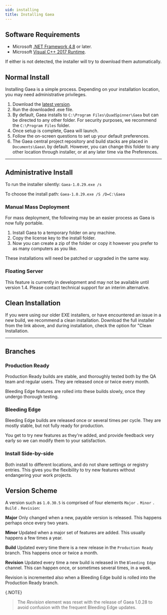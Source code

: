 ```yaml
---
uid: installing
title: Installing Gaea
---
```


## Software Requirements
- Microsoft [.NET Framework 4.8](https://dotnet.microsoft.com/download/thank-you/net48) or later.
- Microsoft [Visual C++ 2017 Runtime](https://aka.ms/vs/15/release/vc_redist.x64.exe).

If either is not detected, the installer will try to download them automatically.

## Normal Install
Installing Gaea is a simple process. Depending on your installation location, you may need administrative privileges.

1. Download the [latest version](https://quadspinner.com/gaea/download).
2. Run the downloaded .exe file.
3. By default, Gaea installs to `C:\Program Files\QuadSpinner\Gaea` but can be directed to any other folder. For security purposes, we recommend the `C:\Program Files` folder.
4. Once setup is complete, Gaea will launch.
5. Follow the on-screen questions to set up your default preferences.
6. The Gaea central project repository and build stacks are placed in `Documents\Gaea\` by default. However, you can change this folder to any other location through installer, or at any later time via the Preferences.

---

## Administrative Install

To run the installer silently:
`Gaea-1.0.29.exe /s`

To choose the install path:
`Gaea-1.0.29.exe /S /D=C:\Gaea`

### Manual Mass Deployment

For mass deployment, the following may be an easier process as Gaea is now fully portable.

1. Install Gaea to a temporary folder on any machine.
2. Copy the license key to the install folder.
3. Now you can create a zip of the folder or copy it however you prefer to as many computers as you like.

These installations will need be patched or upgraded in the same way.

### Floating Server

This feature is currently in development and may not be available until version 1.4. Please contact technical support for an interim alternative.

## Clean Installation

If you were using our older EXE installers, or have encountered an issue in a new build, we recommend a clean installation. Download the full installer from the link above, and during installation, check the option for "Clean Installation.

---

## Branches

### Production Ready

Production Ready builds are stable, and thoroughly tested both by the QA team and regular users. They are released once or twice every month.

Bleeding Edge features are rolled into these builds slowly, once they undergo thorough testing.


### Bleeding Edge

Bleeding Edge builds are released once or several times per cycle. They are mostly stable, but not fully ready for production.

You get to try new features as they're added, and provide feedback very early so we can modify them to your satisfaction.

### Install Side-by-side

Both install to different locations, and do not share settings or registry entries. This
gives you the flexibility to try new features without endangering your work projects.

## Version Scheme

A version such as `1.0.30.5` is comprised of four elements `Major` `.` `Minor` `.` `Build` `.` `Revision`:

**Major**
Only changed when a new, payable version is released. This happens perhaps once every two years.

**Minor**
Updated when a major set of features are added. This usually happens a few times a year.

**Build**
Updated every time there is a new release in the `Production Ready` branch. This happens once or twice a month.

**Revision**
Updated every time a new build is released in the  `Bleeding Edge` channel. This can happen once, or sometimes several times, in a week.

Revision is incremented also when a Bleeding Edge build is rolled into the Production Ready branch.

{.NOTE}
> The *Revision* element was reset with the release of Gaea 1.0.28 to avoid confusion with the frequent Bleeding Edge updates.